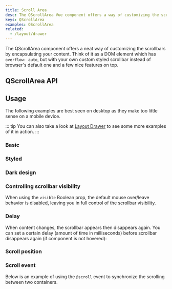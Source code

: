 ```yaml
---
title: Scroll Area
desc: The QScrollArea Vue component offers a way of customizing the scrollbars for all desktop browsers.
keys: QScrollArea
examples: QScrollArea
related:
  - /layout/drawer
---
```


The QScrollArea component offers a neat way of customizing the scrollbars by encapsulating your content. Think of it as a DOM element which has `overflow: auto`, but with your own custom styled scrollbar instead of browser's default one and a few nice features on top.

## QScrollArea API

<doc-api file="QScrollArea" />

## Usage

The following examples are best seen on desktop as they make too little sense on a mobile device.

::: tip
You can also take a look at [Layout Drawer](/layout/drawer) to see some more examples of it in action.
:::

### Basic

<doc-example title="Vertical content" file="Vertical" />

<doc-example title="Horizontal content" file="Horizontal" />

<doc-example title="Vertical and horizontal content" file="VertHoriz" />

### Styled

<doc-example title="Styled thumb and bar" file="StyledBar" />

<doc-example title="Styled" file="Styled" />

### Dark design

<doc-example title="Force dark mode" file="Dark" />

### Controlling scrollbar visibility

When using the `visible` Boolean prop, the default mouse over/leave behavior is disabled, leaving you in full control of the scrollbar visibility.

<doc-example title="Controlling scrollbar visibility" file="ScrollbarVisibility" />

### Delay

When content changes, the scrollbar appears then disappears again. You can set a certain delay (amount of time in milliseconds) before scrollbar disappears again (if component is not hovered):

<doc-example title="Delay" file="Delay" />

### Scroll position

<doc-example title="Scroll Position" file="ScrollPosition" />

### Scroll event

Below is an example of using the `@scroll` event to synchronize the scrolling between two containers.

<doc-example title="Synchronized" file="Synchronized" />
